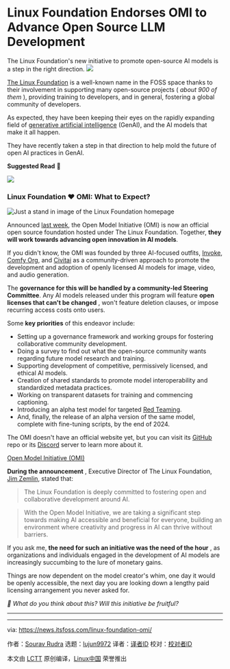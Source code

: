 [#]: subject: "Linux Foundation Endorses OMI to Advance Open Source LLM Development"
[#]: via: "https://news.itsfoss.com/linux-foundation-omi/"
[#]: author: "Sourav Rudra https://news.itsfoss.com/author/sourav/"
[#]: collector: "lujun9972/lctt-scripts-1705972010"
[#]: translator: " "
[#]: reviewer: " "
[#]: publisher: " "
[#]: url: " "

Linux Foundation Endorses OMI to Advance Open Source LLM Development
======
The Linux Foundation's new initiative to promote open-source AI models
is a step in the right direction.
[![][1]][2]

[The Linux Foundation][3] is a well-known name in the FOSS space thanks to their involvement in supporting many open-source projects ( _about 900 of them_ ), providing training to developers, and in general, fostering a global community of developers.

As expected, they have been keeping their eyes on the rapidly expanding field of [generative artificial intelligence][4] (GenAI), and the AI models that make it all happen.

They have recently taken a step in that direction to help mold the future of open AI practices in GenAI.

**Suggested Read** 📖

![][5]

### Linux Foundation ❤️ OMI: What to Expect?

![Just a stand in image of the Linux Foundation homepage][6]

Announced [last week][7], the Open Model Initiative (OMI) is now an official open source foundation hosted under The Linux Foundation. Together, **they will work towards advancing open innovation in AI models**.

If you didn't know, the OMI was founded by three AI-focused outfits, [Invoke][8], [Comfy Org][9], and [Civitai][10] as a community-driven approach to promote the development and adoption of openly licensed AI models for image, video, and audio generation.

The **governance for this will be handled by a community-led Steering Committee**. Any AI models released under this program will feature **open licenses that can't be changed** , won't feature deletion clauses, or impose recurring access costs onto users.

Some **key priorities** of this endeavor include:

  * Setting up a governance framework and working groups for fostering collaborative community development.
  * Doing a survey to find out what the open-source community wants regarding future model research and training.
  * Supporting development of competitive, permissively licensed, and ethical AI models.
  * Creation of shared standards to promote model interoperability and standardized metadata practices.
  * Working on transparent datasets for training and commencing captioning.
  * Introducing an alpha test model for targeted [Red Teaming][11].
  * And, finally, the release of an alpha version of the same model, complete with fine-tuning scripts, by the end of 2024.



The OMI doesn't have an official website yet, but you can visit its [GitHub][12] repo or its [Discord][13] server to learn more about it.

[Open Model Initiative (OMI)][12]

**During the announcement** , Executive Director of The Linux Foundation, [Jim Zemlin][14], stated that:

> The Linux Foundation is deeply committed to fostering open and collaborative development around AI.

> With the Open Model Initiative, we are taking a significant step towards making AI accessible and beneficial for everyone, building an environment where creativity and progress in AI can thrive without barriers.

If you ask me, **the need for such an initiative was the need of the hour** , as organizations and individuals engaged in the development of AI models are increasingly succumbing to the lure of monetary gains.

Things are now dependent on the model creator's whim, one day it would be openly accessible, the next day you are looking down a lengthy paid licensing arrangement you never asked for.

_💬 What do you think about this? Will this initiative be fruitful?_

* * *

--------------------------------------------------------------------------------

via: https://news.itsfoss.com/linux-foundation-omi/

作者：[Sourav Rudra][a]
选题：[lujun9972][b]
译者：[译者ID](https://github.com/译者ID)
校对：[校对者ID](https://github.com/校对者ID)

本文由 [LCTT](https://github.com/LCTT/TranslateProject) 原创编译，[Linux中国](https://linux.cn/) 荣誉推出

[a]: https://news.itsfoss.com/author/sourav/
[b]: https://github.com/lujun9972
[1]: https://news.itsfoss.com/assets/images/pikapods-banner-v3.webp
[2]: https://www.pikapods.com/?utm_campaign=banner-2024-05&utm_source=itsfoss
[3]: https://www.linuxfoundation.org/
[4]: https://en.wikipedia.org/wiki/Generative_artificial_intelligence
[5]: https://itsfoss.com/content/images/size/w256h256/2022/12/android-chrome-192x192.png
[6]: https://news.itsfoss.com/content/images/2024/08/Linux_Foundation_Banner.jpg
[7]: https://www.linuxfoundation.org/press/linux-foundation-welcomes-the-open-model-initiative-to-promote-openly-licensed-ai-models
[8]: https://www.invoke.com/
[9]: https://www.comfy.org/
[10]: https://civitai.com/
[11]: https://www.ibm.com/think/topics/red-teaming
[12]: https://github.com/Open-Model-Initiative
[13]: https://discord.gg/KGpkjAPpTf
[14]: https://www.linkedin.com/in/zemlin/

